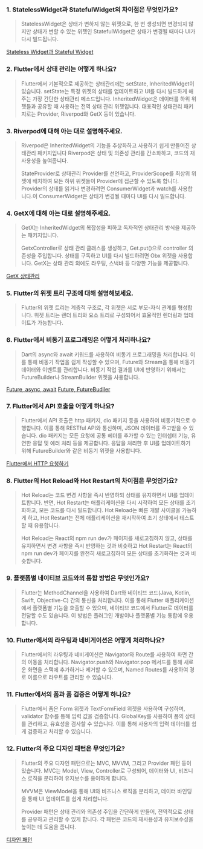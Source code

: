 ### 1. StatelessWidget과 StatefulWidget의 차이점은 무엇인가요?

> StatelessWidget은 상태가 변하지 않는 위젯으로, 한 번 생성되면 변경되지 않지만 상태가 변할 수 있는 위젯인 StatefulWidget은 상태가 변경될 때마다 UI가 다시 빌드됩니다.

[Stateless Widget과 Stateful Widget](https://zrr.kr/U9JF)

### 2. Flutter에서 상태 관리는 어떻게 하나요?

> Flutter에서 기본적으로 제공하는 상태관리에는 setState, InheritedWidget이 있습니다. setState는 특정 위젯의 상태를 업데이트하고 UI를 다시 빌드하게 해주는 가장 간단한 상태관리 메소드입니다. InheritedWidget은 데이터를 하위 위젯들과 공유할 때 사용하는 전역 상태 관리 위젯입니다. 대표적인 상태관리 패키지로는 Provider, Riverpod와 GetX 등이 있습니다.

### 3. Riverpod에 대해 아는 대로 설명해주세요.

> Riverpod은 InheritedWidget의 기능을 추상화하고 사용하기 쉽게 만들어진 상태관리 패키지입니다 Riverpod은 상태 및 의존성 관리를 간소화하고, 코드의 재사용성을 높여줍니다.
>
> StateProvider로 상태관리 Provider를 선언하고, ProviderScope를 최상위 위젯에 배치하여 모든 하위 위젯들이 Provider에 접근할 수 있도록 합니다. Provider의 상태를 읽거나 변경하려면 ConsumerWidget과 watch를 사용합니다.이 ConsumerWidget은 상태가 변경될 때마다 UI를 다시 빌드합니다.

### 4. GetX에 대해 아는 대로 설명해주세요.

> GetX는 InheritedWidget의 복잡성을 피하고 독자적인 상태관리 방식을 제공하는 패키지입니다.
>
> GetxController로 상태 관리 클래스를 생성하고, Get.put()으로 controller 의존성을 주입합니다. 상태를 구독하고 UI를 다시 빌드하려면 Obx 위젯을 사용합니다. GetX는 상태 관리 외에도 라우팅, 스낵바 등 다양한 기능을 제공합니다.

[GetX 상태관리](https://zrr.kr/YCOO)

### 5. Flutter의 위젯 트리 구조에 대해 설명해보세요.

> Flutter의 위젯 트리는 계층적 구조로, 각 위젯은 서로 부모-자식 관계를 형성합니다. 위젯 트리는 렌더 트리와 요소 트리로 구성되어서 효율적인 렌더링과 업데이트가 가능합니다.

### 6. Flutter에서 비동기 프로그래밍은 어떻게 처리하나요?

> Dart의 async와 await 키워드를 사용하여 비동기 프로그래밍을 처리합니다. 이를 통해 비동기 작업을 쉽게 작성할 수 있으며, Future와 Stream을 통해 비동기 데이터와 이벤트를 관리합니다. 비동기 작업 결과를 UI에 반영하기 위해서는 FutureBuilder나 StreamBuilder 위젯을 사용합니다.

[Future, async, await](https://zrr.kr/iSVq)
[Future, FutureBudiler](https://zrr.kr/zcGf)

### 7. Flutter에서 API 호출을 어떻게 하나요?

> Flutter에서 API 호출은 http 패키지, dio 패키지 등을 사용하여 비동기적으로 수행합니다. 이를 통해 RESTful API와 통신하며, JSON 데이터를 주고받을 수 있습니다. dio 패키지는 모든 요청에 공통 헤더를 추가할 수 있는 인터셉터 기능, 유연한 응답 및 에러 처리 등을 제공합니다. 응답을 처리한 후 UI를 업데이트하기 위해 FutureBuilder와 같은 비동기 위젯을 사용합니다.

[Flutter에서 HTTP 요청하기](https://zrr.kr/nT4o)

### 8. Flutter의 Hot Reload와 Hot Restart의 차이점은 무엇인가요?

> Hot Reload는 코드 변경 사항을 즉시 반영하되 상태를 유지하면서 UI를 업데이트합니다. 반면, Hot Restart는 애플리케이션을 다시 시작하여 모든 상태를 초기화하고, 모든 코드를 다시 빌드합니다. Hot Reload는 빠른 개발 사이클을 가능하게 하고, Hot Restart는 전체 애플리케이션을 재시작하여 초기 상태에서 테스트할 때 유용합니다.
>
> Hot Reload는 React의 npm run dev가 페이지를 새로고침하지 않고, 상태를 유지하면서 변경 사항을 즉시 반영하는 것과 비슷하고 Hot Restart는 React의 npm run dev가 페이지를 완전히 새로고침하여 모든 상태를 초기화하는 것과 비슷합니다.

### 9. 플랫폼별 네이티브 코드와의 통합 방법은 무엇인가요?

> Flutter는 MethodChannel을 사용하여 Dart와 네이티브 코드(Java, Kotlin, Swift, Objective-C) 간의 통신을 처리합니다. 이를 통해 Flutter 애플리케이션에서 플랫폼별 기능을 호출할 수 있으며, 네이티브 코드에서 Flutter로 데이터를 전달할 수도 있습니다. 이 방법은 플러그인 개발이나 플랫폼별 기능 통합에 유용합니다.

### 10. Flutter에서의 라우팅과 네비게이션은 어떻게 처리하나요?

> Flutter에서의 라우팅과 네비게이션은 Navigator와 Route를 사용하여 화면 간의 이동을 처리합니다. Navigator.push와 Navigator.pop 메서드를 통해 새로운 화면을 스택에 추가하거나 제거할 수 있으며, Named Routes를 사용하여 경로 이름으로 라우트를 관리할 수 있습니다.

### 11. Flutter에서의 폼과 폼 검증은 어떻게 하나요?

> Flutter에서 폼은 Form 위젯과 TextFormField 위젯을 사용하여 구성하며, validator 함수를 통해 입력 값을 검증합니다. GlobalKey<FormState>를 사용하여 폼의 상태를 관리하고, 유효성을 검사할 수 있습니다. 이를 통해 사용자의 입력 데이터를 쉽게 검증하고 처리할 수 있습니다.

### 12. Flutter의 주요 디자인 패턴은 무엇인가요?

> Flutter의 주요 디자인 패턴으로는 MVC, MVVM, 그리고 Provider 패턴 등이 있습니다. MVC는 Model, View, Controller로 구성되어, 데이터와 UI, 비즈니스 로직을 분리하여 유지보수를 용이하게 합니다.
>
> MVVM은 ViewModel을 통해 UI와 비즈니스 로직을 분리하고, 데이터 바인딩을 통해 UI 업데이트를 쉽게 처리합니다.
>
> Provider 패턴은 상태 관리와 의존성 주입을 간단하게 만들어, 전역적으로 상태를 공유하고 관리할 수 있게 합니다. 각 패턴은 코드의 재사용성과 유지보수성을 높이는 데 도움을 줍니다.

[디자인 패턴](https://zrr.kr/Hf3C)
